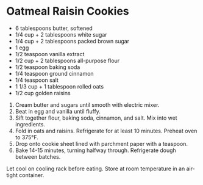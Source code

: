 # Oatmeal Raisin Cookies

- 6 tablespoons butter, softened
- 1/4 cup + 2 tablespoons white sugar
- 1/4 cup + 2 tablespoons packed brown sugar
- 1 egg
- 1/2 teaspoon vanilla extract
- 1/2 cup + 2 tablespoons all-purpose flour
- 1/2 teaspoon baking soda
- 1/4 teaspoon ground cinnamon
- 1/4 teaspoon salt
- 1 1/3 cup + 1 tablespoon rolled oats
- 1/2 cup golden raisins

1. Cream butter and sugars until smooth with electric mixer.
2. Beat in egg and vanilla until fluffy.
3. Sift together flour, baking soda, cinnamon, and salt. Mix into wet ingredients.
4. Fold in oats and raisins. Refrigerate for at least 10 minutes. Preheat oven to 375&deg;F.
5. Drop onto cookie sheet lined with parchment paper with a teaspoon.
6. Bake 14-15 minutes, turning halfway through. Refrigerate dough between batches.

Let cool on cooling rack before eating. Store at room temperature in an air-tight container.
